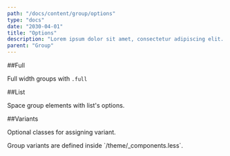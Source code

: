 ```yaml
---
path: "/docs/content/group/options"
type: "docs"
date: "2030-04-01"
title: "Options"
description: "Lorem ipsum dolor sit amet, consectetur adipiscing elit. Nunc tempus laoreet leo sit amet iaculis."
parent: "Group"
---
```


##Full

Full width groups with `.full`

<demo>
  <demovanilla src="demos/docs/content/group/options/full-line" name="line">
  </demovanilla>
  <demovanilla src="demos/docs/content/group/options/full-stack" name="stack">
  </demovanilla>
</demo>

##List

Space group elements with list's options.

<demo>
  <demovanilla src="demos/docs/content/group/options/list-line" name="line">
  </demovanilla>
  <demovanilla src="demos/docs/content/group/options/list-stack" name="stack">
  </demovanilla>
</demo>

##Variants

Optional classes for assigning variant.

<div class="alert">
  <div class="alert_content">
    Group variants are defined inside `/theme/_components.less`.
  </div>
</div>

<demo>
  <demovanilla src="demos/docs/content/group/options/variant-line" name="line">
  </demovanilla>
  <demovanilla src="demos/docs/content/group/options/variant-stack" name="stack">
  </demovanilla>
</demo>
